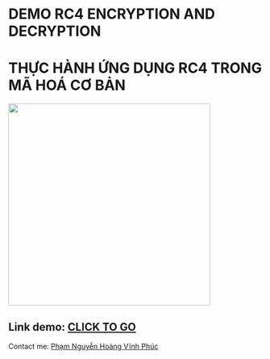 <h1>DEMO RC4 ENCRYPTION AND DECRYPTION</h1>
<h1>THỰC HÀNH ỨNG DỤNG RC4 TRONG MÃ HOÁ CƠ BẢN</h1>
<img src="https://github.com/OrangeFoxie/rc4demo.github.io/blob/master/pics/logoHUTECH.png" width="400"/>
<h2>Link demo: <a href="https://orangefoxie.github.io/rc4demo.github.io/" target="_blank">CLICK TO GO</a> </h2>
<p>Contact me: <a href="https://www.facebook.com/hitoshi.itamino/" target="_blank">Phạm Nguyễn Hoàng Vĩnh Phúc</a></p>